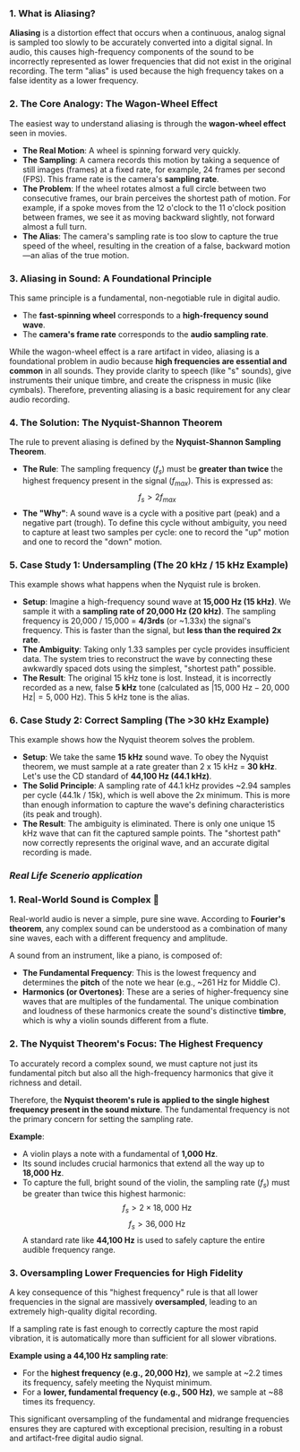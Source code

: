 ###  1. What is Aliasing?

**Aliasing** is a distortion effect that occurs when a continuous, analog signal is sampled too slowly to be accurately converted into a digital signal. In audio, this causes high-frequency components of the sound to be incorrectly represented as lower frequencies that did not exist in the original recording. The term "alias" is used because the high frequency takes on a false identity as a lower frequency.

###  2. The Core Analogy: The Wagon-Wheel Effect 

The easiest way to understand aliasing is through the **wagon-wheel effect** seen in movies.

* **The Real Motion**: A wheel is spinning forward very quickly.
* **The Sampling**: A camera records this motion by taking a sequence of still images (frames) at a fixed rate, for example, 24 frames per second (FPS). This frame rate is the camera's **sampling rate**.
* **The Problem**: If the wheel rotates almost a full circle between two consecutive frames, our brain perceives the shortest path of motion. For example, if a spoke moves from the 12 o'clock to the 11 o'clock position between frames, we see it as moving backward slightly, not forward almost a full turn.
* **The Alias**: The camera's sampling rate is too slow to capture the true speed of the wheel, resulting in the creation of a false, backward motion—an alias of the true motion.


###  3. Aliasing in Sound: A Foundational Principle

This same principle is a fundamental, non-negotiable rule in digital audio.

* The **fast-spinning wheel** corresponds to a **high-frequency sound wave**.
* The **camera's frame rate** corresponds to the **audio sampling rate**.

While the wagon-wheel effect is a rare artifact in video, aliasing is a foundational problem in audio because **high frequencies are essential and common** in all sounds. They provide clarity to speech (like "s" sounds), give instruments their unique timbre, and create the crispness in music (like cymbals). Therefore, preventing aliasing is a basic requirement for any clear audio recording.


###  4. The Solution: The Nyquist-Shannon Theorem

The rule to prevent aliasing is defined by the **Nyquist-Shannon Sampling Theorem**.

* **The Rule**: The sampling frequency ($f_s$) must be **greater than twice** the highest frequency present in the signal ($f_{max}$). This is expressed as:
    $$f_s > 2f_{max}$$
* **The "Why"**: A sound wave is a cycle with a positive part (peak) and a negative part (trough). To define this cycle without ambiguity, you need to capture at least two samples per cycle: one to record the "up" motion and one to record the "down" motion.


###  5. Case Study 1: Undersampling (The 20 kHz / 15 kHz Example)

This example shows what happens when the Nyquist rule is broken.

* **Setup**: Imagine a high-frequency sound wave at **15,000 Hz (15 kHz)**. We sample it with a **sampling rate of 20,000 Hz (20 kHz)**. The sampling frequency is 20,000 / 15,000 = **4/3rds** (or ~1.33x) the signal's frequency. This is faster than the signal, but **less than the required 2x rate**.
* **The Ambiguity**: Taking only 1.33 samples per cycle provides insufficient data. The system tries to reconstruct the wave by connecting these awkwardly spaced dots using the simplest, "shortest path" possible.
* **The Result**: The original 15 kHz tone is lost. Instead, it is incorrectly recorded as a new, false **5 kHz** tone (calculated as $|15,000 \text{ Hz} - 20,000 \text{ Hz}| = 5,000 \text{ Hz}$). This 5 kHz tone is the alias.


###  6. Case Study 2: Correct Sampling (The >30 kHz Example)

This example shows how the Nyquist theorem solves the problem.

* **Setup**: We take the same **15 kHz** sound wave. To obey the Nyquist theorem, we must sample at a rate greater than 2 x 15 kHz = **30 kHz**. Let's use the CD standard of **44,100 Hz (44.1 kHz)**.
* **The Solid Principle**: A sampling rate of 44.1 kHz provides ~2.94 samples per cycle (44.1k / 15k), which is well above the 2x minimum. This is more than enough information to capture the wave's defining characteristics (its peak and trough).
* **The Result**: The ambiguity is eliminated. There is only one unique 15 kHz wave that can fit the captured sample points. The "shortest path" now correctly represents the original wave, and an accurate digital recording is made.


### *Real Life Scenerio application*

###  1. Real-World Sound is Complex 🎹

Real-world audio is never a simple, pure sine wave. According to **Fourier's theorem**, any complex sound can be understood as a combination of many sine waves, each with a different frequency and amplitude.

A sound from an instrument, like a piano, is composed of:
* **The Fundamental Frequency**: This is the lowest frequency and determines the **pitch** of the note we hear (e.g., ~261 Hz for Middle C).
* **Harmonics (or Overtones)**: These are a series of higher-frequency sine waves that are multiples of the fundamental. The unique combination and loudness of these harmonics create the sound's distinctive **timbre**, which is why a violin sounds different from a flute.


###  2. The Nyquist Theorem's Focus: The Highest Frequency

To accurately record a complex sound, we must capture not just its fundamental pitch but also all the high-frequency harmonics that give it richness and detail.

Therefore, the **Nyquist theorem's rule is applied to the single highest frequency present in the sound mixture**. The fundamental frequency is not the primary concern for setting the sampling rate.

**Example**:
* A violin plays a note with a fundamental of **1,000 Hz**.
* Its sound includes crucial harmonics that extend all the way up to **18,000 Hz**.
* To capture the full, bright sound of the violin, the sampling rate ($f_s$) must be greater than twice this highest harmonic:
    $$f_s > 2 \times 18,000 \text{ Hz}$$ $$f_s > 36,000 \text{ Hz}$$
A standard rate like **44,100 Hz** is used to safely capture the entire audible frequency range.



###  3. Oversampling Lower Frequencies for High Fidelity

A key consequence of this "highest frequency" rule is that all lower frequencies in the signal are massively **oversampled**, leading to an extremely high-quality digital recording.

If a sampling rate is fast enough to correctly capture the most rapid vibration, it is automatically more than sufficient for all slower vibrations.

**Example using a 44,100 Hz sampling rate**:
* For the **highest frequency (e.g., 20,000 Hz)**, we sample at ~2.2 times its frequency, safely meeting the Nyquist minimum. 
* For a **lower, fundamental frequency (e.g., 500 Hz)**, we sample at ~88 times its frequency.

This significant oversampling of the fundamental and midrange frequencies ensures they are captured with exceptional precision, resulting in a robust and artifact-free digital audio signal.
